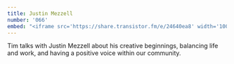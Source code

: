 ```yaml
---
title: Justin Mezzell
number: '066'
embed: "<iframe src='https://share.transistor.fm/e/24640ea8' width='100%' height='180' frameborder='0' scrolling='no' seamless='true'></iframe>"
---
```

Tim talks with Justin Mezzell about his creative beginnings, balancing life and work, and having a positive voice within our community.
